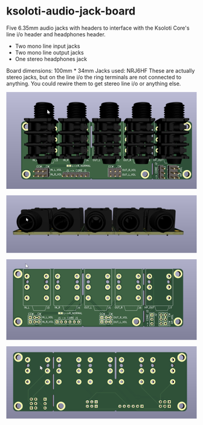 # ksoloti-audio-jack-board 

Five 6.35mm audio jacks with headers to interface with the Ksoloti Core's line i/o header and headphones header.

- Two mono line input jacks
- Two mono line output jacks
- One stereo headphones jack

Board dimensions: 100mm * 34mm
Jacks used: NRJ6HF
These are actually stereo jacks, but on the line i/o the ring terminals are not connected to anything. You could rewire them to get stereo line i/o or anything else.


![top](img/top.png)


![front](img/front.png)


![top PCB](img/top_pcb.png)


![bottom PCB](img/bottom_pcb.png)